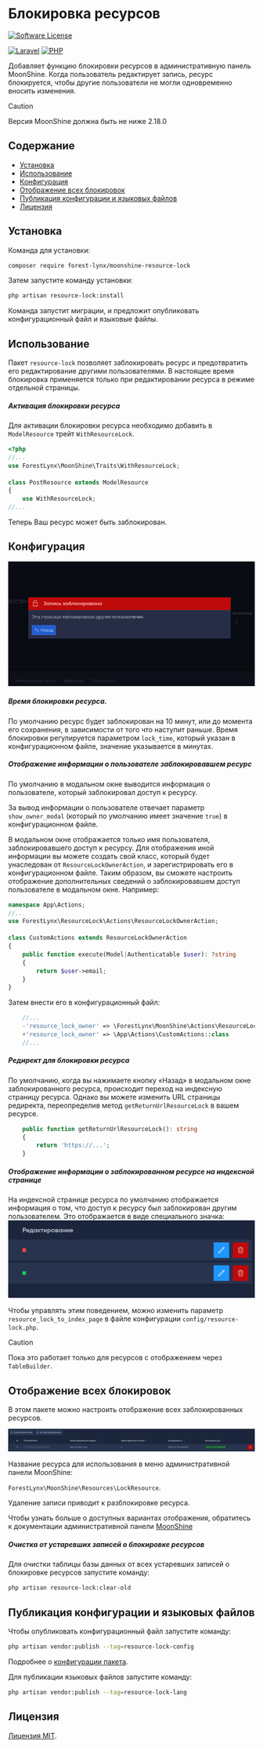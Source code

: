  # Блокировка ресурсов
[![Software License][ico-license]](LICENSE)

[![Laravel][ico-laravel]](Laravel) [![PHP][ico-php]](PHP) 

Добавляет функцию блокировки ресурсов в административную панель MoonShine. Когда пользователь редактирует запись, ресурс блокируется, чтобы другие пользователи не могли одновременно вносить изменения.
> [!CAUTION]
> Версия MoonShine должна быть не ниже 2.18.0
## Содержание
* [Установка](#установка)
* [Использование](#использование)
* [Конфигурация](#конфигурация)
* [Отображение всех блокировок](#отображение-всех-блокировок)
* [Публикация конфигурации и языковых файлов](#публикация-конфигурации-и-языковых-файлов)
* [Лицензия](#лицензия)

## Установка
Команда для установки:
```bash
composer require forest-lynx/moonshine-resource-lock
```
Затем запустите команду установки:
```bash
php artisan resource-lock:install
```
Команда запустит миграции, и предложит опубликовать конфигурационный файл и языковые файлы.

## Использование
Пакет `resource-lock` позволяет заблокировать ресурс и предотвратить его редактирование другими пользователями. В настоящее время блокировка применяется только при редактировании ресурса в режиме отдельной страницы.

##### Активация блокировки ресурса

Для активации блокировки ресурса необходимо добавить в `ModelResource` трейт `WithResourceLock`.

```php
<?php
//...
use ForestLynx\MoonShine\Traits\WithResourceLock;

class PostResource extends ModelResource
{
    use WithResourceLock;
//...
```
Теперь Ваш ресурс может быть заблокирован.
## Конфигурация

![preview](./screenshots/lock.png)

##### Время блокировки ресурса.
По умолчанию ресурс будет заблокирован на 10 минут, или до момента его сохранения, в зависимости от того что наступит раньше.
Время блокировки регулируется параметром `lock_time`, который указан в конфигурационном файле, значение указывается в минутах.

##### Отображение информации о пользователе заблокировавшем ресурс

По умолчанию в модальном окне выводится информация о пользователе, который заблокировал доступ к ресурсу.

За вывод информации о пользователе отвечает параметр `show_owner_modal` (который по умолчанию имеет значение `true`) в конфигурационном файле.

В модальном окне отображается только имя пользователя, заблокировавшего доступ к ресурсу. Для отображения иной информации вы можете создать свой класс, который будет унаследован от `ResourceLockOwnerAction`, и зарегистрировать его в конфигурационном файле. Таким образом, вы сможете настроить отображение дополнительных сведений о заблокировавшем доступ пользователе в модальном окне.
Например:
```php
namespace App\Actions;
//...
use ForestLynx\ResourceLock\Actions\ResourceLockOwnerAction;

class CustomActions extends ResourceLockOwnerAction
{
    public function execute(Model|Authenticatable $user): ?string
    {
        return $user->email;
    }
}
```
Затем внести его в конфигурационный файл:
```php
    //...
    -'resource_lock_owner' => \ForestLynx\MoonShine\Actions\ResourceLockOwnerAction::class
    +'resource_lock_owner' => \App\Actions\CustomActions::class
    //...
```

##### Редирект для блокировки ресурса

По умолчанию, когда вы нажимаете кнопку «Назад» в модальном окне заблокированного ресурса, происходит переход на индексную страницу ресурса. Однако вы можете изменить URL страницы редиректа, переопределив метод `getReturnUrlResourceLock` в вашем ресурсе.

```php
    public function getReturnUrlResourceLock(): string
    {
        return 'https://...';
    }
```
##### Отображение информации о заблокированном ресурсе на индексной странице

На индексной странице ресурса по умолчанию отображается информация о том, что доступ к ресурсу был заблокирован другим пользователем. Это отображается в виде специального значка:
![preview](./screenshots/indexInfo.png)

Чтобы управлять этим поведением, можно изменить параметр `resource_lock_to_index_page` в файле конфигурации `config/resource-lock.php`.

> [!CAUTION]
> Пока это работает только для ресурсов с отображением через `TableBuilder`.

## Отображение всех блокировок
В этом пакете можно настроить отображение всех заблокированных ресурсов. 

![preview](./screenshots/lockResource.png)

Название ресурса для использования в меню административной панели MoonShine: 

`ForestLynx\MoonShine\Resources\LockResource`.

Удаление записи приводит к разблокировке ресурса.

Чтобы узнать больше о доступных вариантах отображения, обратитесь к документации административной панели [MoonShine](https://moonshine-laravel.com/docs/resource/menu/menu)

##### Очистка от устаревших записей о блокировке ресурсов
Для очистки таблицы базы данных от всех устаревших записей о блокировке ресурсов запустите команду:

```bash
php artisan resource-lock:clear-old
```
## Публикация конфигурации и языковых файлов
Чтобы опубликовать конфигурационный файл запустите команду:
```bash
php artisan vendor:publish --tag=resource-lock-config
```
Подробнее о [конфигурации пакета](#конфигурация).

Для публикации языковых файлов запустите команду:
```bash
php artisan vendor:publish --tag=resource-lock-lang
```
## Лицензия
[Лицензия MIT](LICENSE).


[ico-license]: https://img.shields.io/badge/license-MIT-brightgreen.svg
[ico-laravel]: https://img.shields.io/badge/Laravel-11+-FF2D20?style=for-the-badge&logo=laravel
[ico-php]: https://img.shields.io/badge/PHP-8.2+-777BB4?style=for-the-badge&logo=php

